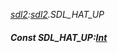 _[sdl2](../../modules/sdl2/sdl2-module.md):[sdl2](../../modules/sdl2/sdl2-module.md).SDL\_HAT\_UP_
##### Const SDL\_HAT\_UP:[Int](../../modules/wonkey/wonkey-types-int.md)
